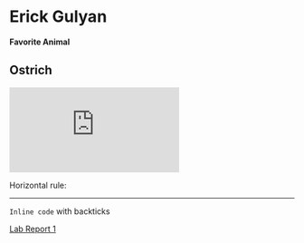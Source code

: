 # Erick Gulyan
**Favorite Animal** 
## Ostrich



![Image](https://github.com/erick-gulyan/cse15l-lab-report/files/7858683/635577047626238302-phxdc5-6936v4t3ndh1j0kyujd9-original.jpg.pdf)


Horizontal rule:

---

`Inline code` with backticks

[Lab Report 1](https://erick-gulyan.github.io/cse15l-lab-report/lab-report-1-week-2.html)
